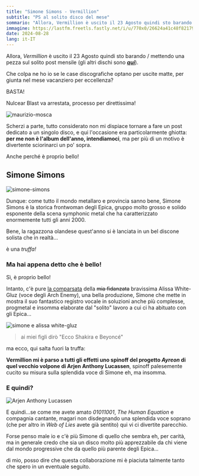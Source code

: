 ```yaml
---
title: "Simone Simons - Vermillion"
subtitle: "PS al solito disco del mese"
sommario: "Allora, Vermillion è uscito il 23 Agosto quindi sto barando e mettendo una pezza sul solito post mensile..."
immagine: https://lastfm.freetls.fastly.net/i/u/770x0/26624a41c48f82179d7346b14cd90184.jpg
date: 2024-08-28
lang: it-IT
---
```


Allora, _Vermillion_ è uscito il 23 Agosto quindi sto barando / mettendo una pezza sul solito post mensile (gli altri dischi sono [_**qui**_](/posts/ita/disco-del-mese-08-2024)). 

Che colpa ne ho io se le case discografiche optano per uscite matte, per giunta nel mese vacanziero per eccellenza?

BASTA!

Nulcear Blast va arrestata, processo per direttissima!

![maurizio-mosca](https://c.tenor.com/Qj9axdPmWSIAAAAC/tenor.gif)

Scherzi a parte, tutto considerato non mi dispiace tornare a fare un post dedicato a un singolo disco, e qui l'occasione era particolarmente ghiotta: **per me non è l'album dell'anno, intendiamoci**, ma per più di un motivo è divertente sciorinarci un po' sopra.

Anche perché è proprio bello!

## Simone Simons

![simone-simons](https://ilarge.lisimg.com/image/5007402/968full-simone-simons.jpg)

Dunque: come tutto il mondo metallaro e provincia sanno bene, Simone Simons è la storica frontwoman degli Epica, gruppo molto grosso e solido esponente della scena symphonic metal che ha caratterizzato enormemente tutti gli anni 2000.

Bene, la ragazzona olandese quest'anno si è lanciata in un bel discone solista che in realtà...

è una _truffa!_

### Ma hai appena detto che è bello!

Sì, è proprio bello!

Intanto, c'è pure [la comparsata](https://www.youtube.com/watch?v=UgiWNrOH1-0) della <s>mia fidanzata</s> bravissima Alissa White-Gluz (voce degli Arch Enemy), una bella produzione, Simone che mette in mostra il suo fantastico registro vocale in soluzioni anche più complesse, progmetal e insomma elaborate dal "solito" lavoro a cui ci ha abituato con gli Epica...

![simone e alissa white-gluz](https://external-content.duckduckgo.com/iu/?u=https%3A%2F%2Ftse4.mm.bing.net%2Fth%3Fid%3DOVF.NqV1uZI1HFcNDIgKpGhYNA%26pid%3DApi&f=1&ipt=c303009d2098f385a64e1e54d09a1b4ac39740676a8962f4f1955a6319ee0757&ipo=videos)
>ai miei figli dirò "Ecco Shakira e Beyoncé"

ma ecco, qui salta fuori la truffa:

**Vermillion mi è parso a tutti gli effetti uno spinoff del progetto _Ayreon_ di quel vecchio volpone di Arjen Anthony Lucassen**, spinoff palesemente cucito su misura sulla splendida voce di Simone eh, ma insomma.

### E quindi?

![Arjen Anthony Lucassen](https://www.metalorgie.com/grp_tof/ArjenLucassen.jpg)

E quindi...se come me avete amato _01011001_, _The Human Equation_ e compagnia cantante, magari non disdegnando una splendida voce soprano (che per altro in _Web of Lies_ avete già sentito) qui vi ci divertite parecchio.

Forse penso male io e c'è più Simone di quello che sembra eh, per carità, ma in generale credo che sia un disco molto più apprezzabile da chi viene dal mondo progressive che da quello più parente degli Epica...

di mio, posso dire che questa collaborazione mi è piaciuta talmente tanto che spero in un eventuale seguito.